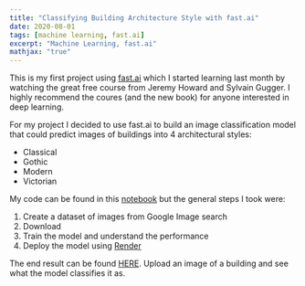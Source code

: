 ```yaml
---
title: "Classifying Building Architecture Style with fast.ai"
date: 2020-08-01
tags: [machine learning, fast.ai]
excerpt: "Machine Learning, fast.ai"
mathjax: "true"
---
```


This is my first project using [fast.ai](https://docs.fast.ai/) which I started learning last month by watching the great free course from Jeremy Howard and Sylvain Gugger.  I highly recommend the coures (and the new book) for anyone interested in deep learning.

For my project I decided to use fast.ai to build an image classification model that could predict images of buildings into 4 architectural styles:
- Classical
- Gothic
- Modern
- Victorian

My code can be found in this [notebook](https://github.com/mtodisco10/fastaiProjects/blob/master/architecture_classifier.ipynb) but the general steps I took were:
1. Create a dataset of images from Google Image search
2. Download 
3. Train the model and understand the performance
4. Deploy the model using [Render](https://render.com/)

The end result can be found [HERE](https://classifying-building-architecture.onrender.com/).  Upload an image of a building and see what the model classifies it as.

